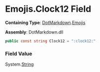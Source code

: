 # Emojis\.Clock12 Field

**Containing Type**: [DotMarkdown](../../README.md)\.[Emojis](../README.md)

**Assembly**: DotMarkdown\.dll

```csharp
public const string Clock12 = ":clock12:"
```

### Field Value

System\.[String](https://docs.microsoft.com/en-us/dotnet/api/system.string)